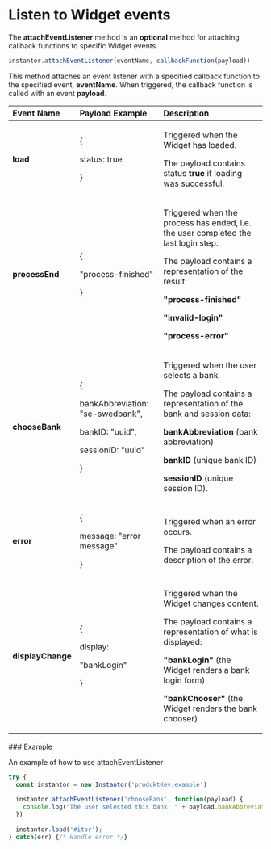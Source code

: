 # Listen to Widget events

The **attachEventListener** method is an **optional** method for attaching callback functions to specific Widget events.

```javascript
instantor.attachEventListener(eventName, callbackFunction(payload))
```

This method attaches an event listener with a specified callback function to the specified event, **eventName**. When triggered, the callback function is called with an event **payload.** 

<table>
  <thead>
    <tr>
      <th style="text-align:left">Event Name</th>
      <th style="text-align:left">Payload Example</th>
      <th style="text-align:left">Description</th>
    </tr>
  </thead>
  <tbody>
    <tr>
      <td style="text-align:left"><b>load</b>
      </td>
      <td style="text-align:left">
        <p>{</p>
        <p>status: true</p>
        <p>}</p>
      </td>
      <td style="text-align:left">
        <p>Triggered when the Widget has loaded.</p>
        <p>The payload contains status <b>true</b> if loading was successful.</p>
      </td>
    </tr>
    <tr>
      <td style="text-align:left"><b>processEnd</b>
      </td>
      <td style="text-align:left">
        <p>{</p>
        <p>&quot;process-finished&quot;</p>
        <p>}</p>
      </td>
      <td style="text-align:left">
        <p>Triggered when the process has ended, i.e. the user completed the last
          login step.</p>
        <p>The payload contains a representation of the result:</p>
        <p><b>    &quot;process-finished&quot;</b>
        </p>
        <p><b>    &quot;invalid-login&quot;</b>
        </p>
        <p><b>    &quot;process-error&quot;</b>
        </p>
      </td>
    </tr>
    <tr>
      <td style="text-align:left"><b>chooseBank</b>
      </td>
      <td style="text-align:left">
        <p>{</p>
        <p>bankAbbreviation: &quot;se-swedbank&quot;,</p>
        <p></p>
        <p>bankID: &quot;uuid&quot;,</p>
        <p></p>
        <p>sessionID: &quot;uuid&quot;</p>
        <p>}</p>
      </td>
      <td style="text-align:left">
        <p>Triggered when the user selects a bank.</p>
        <p>The payload contains a representation of the bank and session data:</p>
        <p> <b>bankAbbreviation</b> (bank abbreviation)</p>
        <p> <b>bankID</b> (unique bank ID)</p>
        <p> <b>sessionID</b> (unique session ID).</p>
      </td>
    </tr>
    <tr>
      <td style="text-align:left"><b>error</b>
      </td>
      <td style="text-align:left">
        <p>{</p>
        <p>message: &quot;error message&quot;</p>
        <p>}</p>
      </td>
      <td style="text-align:left">
        <p>Triggered when an error occurs.</p>
        <p>The payload contains a description of the error.</p>
      </td>
    </tr>
    <tr>
      <td style="text-align:left"><b>displayChange</b>
      </td>
      <td style="text-align:left">
        <p>{</p>
        <p>display:</p>
        <p>&quot;bankLogin&quot;</p>
        <p>}</p>
      </td>
      <td style="text-align:left">
        <p>Triggered when the Widget changes content.</p>
        <p>The payload contains a representation of what is displayed:</p>
        <p> <b> &quot;bankLogin&quot;</b> (the Widget renders a bank login form)</p>
        <p> <b>&quot;bankChooser&quot;</b> (the Widget renders the bank chooser)</p>
      </td>
    </tr>
  </tbody>
</table>### Example

An example of how to use attachEventListener

```javascript
try {
  const instantor = new Instantor('produktKey.example')
  
  instantor.attachEventListener('chooseBank', function(payload) {
    console.log("The user selected this bank: " + payload.bankAbbreviation);
  })
  
  instantor.load('#itor');
} catch(err) {/* Handle error */}
```

